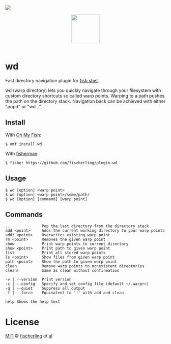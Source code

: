 ![][license-badge]

<div align="center">
  <a href="http://github.com/oh-my-fish/oh-my-fish">
  <img width=90px  src="https://cloud.githubusercontent.com/assets/8317250/8510172/f006f0a4-230f-11e5-98b6-5c2e3c87088f.png">
  </a>
</div>
<br>

# wd

Fast directory navigation plugin for [fish shell][fish].

wd (warp directory) lets you quickly navigate through your filesystem 
with custom directory shortcuts so called warp points.
Warping to a path pushes the path on the directory stack.
Navigation back can be achieved with either "popd" or "wd ..".

## Install

With [Oh My Fish][omf-link]:

```fish
$ omf install wd
```

With [fisherman][fisherman]:

```fish
$ fisher https://github.com/fischerling/plugin-wd
```

## Usage
```fish
$ wd [option] <warp point>
$ wd [option] <warp point>/some/path/
$ wd [option] [command] [warp point]
```

## Commands

```fish
..              Pop the last directory from the directory stack
add <point>     Adds the current working directory to your warp points
add! <point>    Overwrites existing warp point
rm <point>      Removes the given warp point
show            Print warp points to current directory
show <point>    Print path to given warp point
list            Print all stored warp points
ls <point>      Show files from given warp point
path <point>    Show the path to given warp point
clean           Remove warp points to nonexistent directories
clean!          Same as clean without confirmation

-v | --version  Print version
-c | --config   Specify and set config file (default ~/.warprc)
-q | --quiet    Suppress all output
-f | --force    Equivalent to '!' with add and clean

help Shows the help text
```

# License

[MIT][mit] © [fischerling][author] et [al][contributors]


[mit]:            http://opensource.org/licenses/MIT
[author]:         http://github.com/fischerling
[contributors]:   https://github.com/fischerling/plugin-wd/graphs/contributors
[omf-link]:       https://www.github.com/oh-my-fish/oh-my-fish
[fisherman]:      https://github.com/fisherman/fisherman
[fish]:           http://fishshell.com/

[license-badge]:  https://img.shields.io/badge/license-MIT-007EC7.svg?style=flat-square
